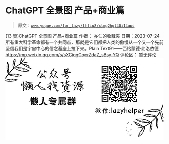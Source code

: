 # ChatGPT 全景图 产品+商业篇

> 原文：[`www.yuque.com/for_lazy/thfiu8/xlmg2hgt40i14qps`](https://www.yuque.com/for_lazy/thfiu8/xlmg2hgt40i14qps)

<ne-h2 id="dc693c37" data-lake-id="dc693c37"><ne-heading-ext><ne-heading-anchor></ne-heading-anchor><ne-heading-fold></ne-heading-fold></ne-heading-ext><ne-heading-content><ne-text id="u68f3b757">(13 赞)ChatGPT 全景图 产品+商业篇</ne-text></ne-heading-content></ne-h2> <ne-p id="u5b473b6d" data-lake-id="u5b473b6d"><ne-text id="ub915c33c">作者： 亦仁的收藏夹</ne-text></ne-p> <ne-p id="u213bb681" data-lake-id="u213bb681"><ne-text id="ub95fac95">日期：2023-07-24</ne-text></ne-p> <ne-p id="u461345a9" data-lake-id="u461345a9"><ne-text id="u01289997">所有重大科学革命都有一个共同点，那就是它们都把人类的傲慢从一个又一个先前坚信我们是宇宙中心的信念基座上拉下来。</ne-text></ne-p> <ne-hole id="u0bab366c" data-lake-id="u0bab366c"><ne-card data-card-name="codeblock" data-card-type="block" id="278c8f20" data-event-boundary="card">​Plain Text91——西格蒙德·弗洛依德<ne-p id="u564375c1" data-lake-id="u564375c1">[<ne-text id="u3e4eba00">https://mp.weixin.qq.com/s/sXCiqgCocrZdaZ_sBsy-YQ</ne-text>](https://mp.weixin.qq.com/s/sXCiqgCocrZdaZ_sBsy-YQ)</ne-p> <ne-hole id="u4dcba79f" data-lake-id="u4dcba79f"><ne-card data-card-name="hr" data-card-type="block" id="qvH70" data-event-boundary="card"><ne-p id="u5ec7efa8" data-lake-id="u5ec7efa8"><ne-text id="u853bc857">评论区：</ne-text></ne-p> <ne-p id="uae4cfc14" data-lake-id="uae4cfc14"><ne-text id="u4f6ed5df">暂无评论</ne-text></ne-p> <ne-p id="uf0184547" data-lake-id="uf0184547"><ne-card data-card-name="image" data-card-type="inline" id="rz6aY" data-event-boundary="card">![](img/894d30a529e7c37bcd3392323c99941c.png)  <ne-hole id="u2896f4d4" data-lake-id="u2896f4d4"><ne-card data-card-name="hr" data-card-type="block" id="iK7xh" data-event-boundary="card"></ne-card></ne-hole></ne-card></ne-p></ne-card></ne-hole></ne-card></ne-hole>